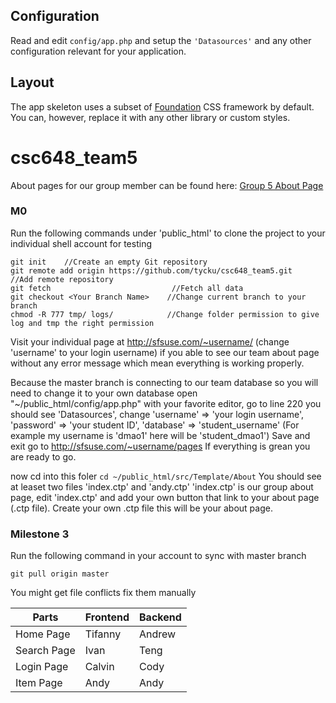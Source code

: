 

## Configuration

Read and edit `config/app.php` and setup the `'Datasources'` and any other
configuration relevant for your application.

## Layout

The app skeleton uses a subset of [Foundation](http://foundation.zurb.com/) CSS
framework by default. You can, however, replace it with any other library or
custom styles.

# csc648_team5
About pages for our group member can be found here: [Group 5 About Page](http://sfsuse.com/~su17g05/)

### M0
Run the following commands under 'public_html' to clone the project to your individual shell account for testing
```
git init    //Create an empty Git repository
git remote add origin https://github.com/tycku/csc648_team5.git          //Add remote repository
git fetch                           //Fetch all data
git checkout <Your Branch Name>    //Change current branch to your branch
chmod -R 777 tmp/ logs/            //Change folder permission to give log and tmp the right permission
```

Visit your individual page at http://sfsuse.com/~username/    (change 'username' to your login username) if you able to see our team about page without any error message which mean everything is working properly.

Because the master branch is connecting to our team database so you will need to change it to your own database 
open "~/public_html/config/app.php" with your favorite editor, go to line 220 you should see 'Datasources', 
change 'username' => 'your login username', 
       'password' => 'your student ID', 
       'database' => 'student_username'  (For example my username is 'dmao1' here will be 'student_dmao1')
Save and exit
go to http://sfsuse.com/~username/pages If everything is grean you are ready to go.

now cd into this foler ```cd ~/public_html/src/Template/About```
You should see at leaset two files 'index.ctp' and 'andy.ctp'
'index.ctp' is our group about page, edit 'index.ctp' and add your own button that link to your about page (.ctp file).
Create your own .ctp file this will be your about page.


### Milestone 3
Run the following command in your account to sync with master branch

```git pull origin master ```

You might get file conflicts fix them manually


 Parts | Frontend | Backend 
 --- | --- | ---
 Home Page | Tifanny | Andrew 
 Search Page | Ivan | Teng 
 Login Page | Calvin | Cody 
 Item Page | Andy | Andy 
